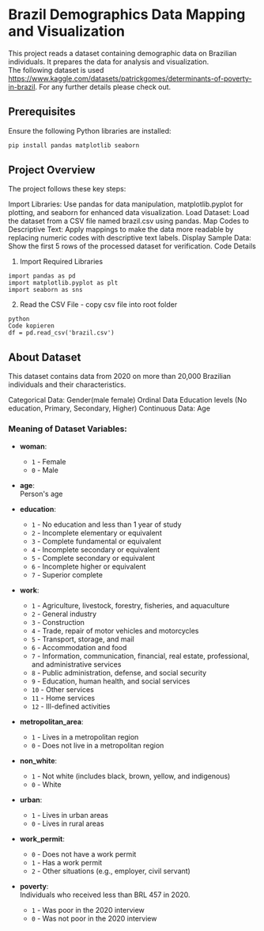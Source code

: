 # Brazil Demographics Data Mapping and Visualization

This project reads a dataset containing demographic data on Brazilian individuals. It prepares the data for analysis and visualization.<br> 
The following dataset is used https://www.kaggle.com/datasets/patrickgomes/determinants-of-poverty-in-brazil. For any further details please check out.
## Prerequisites

Ensure the following Python libraries are installed:

```bash
pip install pandas matplotlib seaborn
```

## Project Overview
The project follows these key steps:

Import Libraries: Use pandas for data manipulation, matplotlib.pyplot for plotting, and seaborn for enhanced data visualization.
Load Dataset: Load the dataset from a CSV file named brazil.csv using pandas.
Map Codes to Descriptive Text: Apply mappings to make the data more readable by replacing numeric codes with descriptive text labels.
Display Sample Data: Show the first 5 rows of the processed dataset for verification.
Code Details
1. Import Required Libraries
```
import pandas as pd
import matplotlib.pyplot as plt
import seaborn as sns
```
2. Read the CSV File - copy csv file into root folder 
```
python
Code kopieren
df = pd.read_csv('brazil.csv')
```



## About Dataset
This dataset contains data from 2020 on more than 20,000 Brazilian individuals and their characteristics.

Categorical Data: Gender(male female)
Ordinal Data Education levels (No education, Primary, Secondary, Higher)
Continuous Data: Age

### Meaning of Dataset Variables:

- **woman**:  
  - `1` - Female  
  - `0` - Male  

- **age**:  
  Person's age  

- **education**:  
  - `1` - No education and less than 1 year of study  
  - `2` - Incomplete elementary or equivalent  
  - `3` - Complete fundamental or equivalent  
  - `4` - Incomplete secondary or equivalent  
  - `5` - Complete secondary or equivalent  
  - `6` - Incomplete higher or equivalent  
  - `7` - Superior complete  

- **work**:  
  - `1` - Agriculture, livestock, forestry, fisheries, and aquaculture  
  - `2` - General industry  
  - `3` - Construction  
  - `4` - Trade, repair of motor vehicles and motorcycles  
  - `5` - Transport, storage, and mail  
  - `6` - Accommodation and food  
  - `7` - Information, communication, financial, real estate, professional, and administrative services  
  - `8` - Public administration, defense, and social security  
  - `9` - Education, human health, and social services  
  - `10` - Other services  
  - `11` - Home services  
  - `12` - Ill-defined activities  

- **metropolitan_area**:  
  - `1` - Lives in a metropolitan region  
  - `0` - Does not live in a metropolitan region  

- **non_white**:  
  - `1` - Not white (includes black, brown, yellow, and indigenous)  
  - `0` - White  

- **urban**:  
  - `1` - Lives in urban areas  
  - `0` - Lives in rural areas  

- **work_permit**:  
  - `0` - Does not have a work permit  
  - `1` - Has a work permit  
  - `2` - Other situations (e.g., employer, civil servant)  

- **poverty**:  
  Individuals who received less than BRL 457 in 2020.  
  - `1` - Was poor in the 2020 interview  
  - `0` - Was not poor in the 2020 interview  







